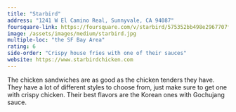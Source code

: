 ```yaml
---
title: "Starbird"
address: "1241 W El Camino Real, Sunnyvale, CA 94087"
foursquare-link: https://foursquare.com/v/starbird/575352bb498e2967707f955f
image: /assets/images/medium/starbird.jpg
multiple-loc: "the SF Bay Area"
rating: 6
side-order: "Crispy house fries with one of their sauces"
website: https://www.starbirdchicken.com
---
```


The chicken sandwiches are as good as the chicken tenders they have. They have a lot of different styles to choose from,
just make sure to get one with crispy chicken. Their best flavors are the Korean ones with Gochujang sauce.
